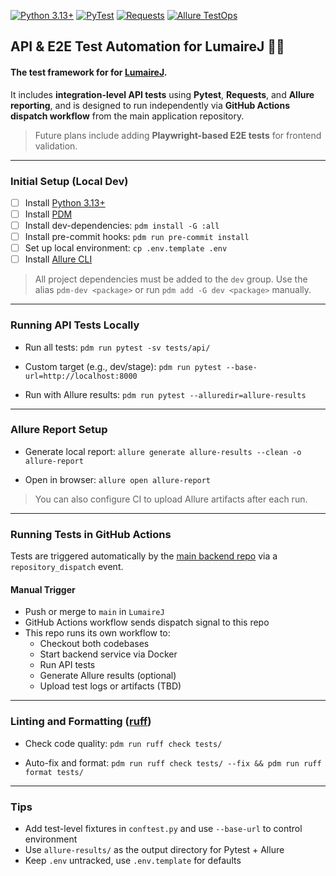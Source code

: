 [![Python 3.13+](https://img.shields.io/badge/Python-3.13+-black.svg)](https://www.python.org/)
[![PyTest](https://img.shields.io/badge/PyTest-blue?logo=pytest)](https://pytest.org/)
[![Requests](https://img.shields.io/badge/Requests-grey?logo=python)](https://requests.readthedocs.io/)
[![Allure TestOps](https://img.shields.io/badge/Allure-blueviolet?logo=allure)](https://docs.qameta.io/allure-testops/)

## API & E2E Test Automation for LumaireJ 🖤✨

#### The test framework for for [LumaireJ](https://github.com/darliaro/LumaireJ).

It includes **integration-level API tests** using **Pytest**, **Requests**, and **Allure reporting**,
and is designed to run independently via **GitHub Actions dispatch workflow** from the main application repository.

> Future plans include adding **Playwright-based E2E tests** for frontend validation.

---

### Initial Setup (Local Dev)

- [ ] Install [Python 3.13+](https://www.python.org/downloads/)
- [ ] Install [PDM](https://pdm-project.org/latest/#recommended-installation-method)
- [ ] Install dev-dependencies:
`pdm install -G :all`
- [ ] Install pre-commit hooks:
`pdm run pre-commit install`
- [ ] Set up local environment:
`cp .env.template .env`
- [ ] Install [Allure CLI](https://docs.qameta.io/allure/#_installing_a_commandline)

> All project dependencies must be added to the `dev` group. Use the alias `pdm-dev <package>` or run `pdm add -G dev <package>` manually.

---

### Running API Tests Locally

- Run all tests:
  `pdm run pytest -sv tests/api/`

- Custom target (e.g., dev/stage):
  `pdm run pytest --base-url=http://localhost:8000`

- Run with Allure results:
  `pdm run pytest --alluredir=allure-results`

---

### Allure Report Setup

- Generate local report:
  `allure generate allure-results --clean -o allure-report`

- Open in browser:
  `allure open allure-report`

> You can also configure CI to upload Allure artifacts after each run.

---

### Running Tests in GitHub Actions

Tests are triggered automatically by the [main backend repo](https://github.com/darliaro/LumaireJ) via a `repository_dispatch` event.

#### Manual Trigger
- Push or merge to `main` in `LumaireJ`
- GitHub Actions workflow sends dispatch signal to this repo
- This repo runs its own workflow to:
  - Checkout both codebases
  - Start backend service via Docker
  - Run API tests
  - Generate Allure results (optional)
  - Upload test logs or artifacts (TBD)

---

### Linting and Formatting ([ruff](https://github.com/astral-sh/ruff))

- Check code quality:
  `pdm run ruff check tests/`

- Auto-fix and format:
  `pdm run ruff check tests/ --fix && pdm run ruff format tests/`

---

### Tips

- Add test-level fixtures in `conftest.py` and use `--base-url` to control environment
- Use `allure-results/` as the output directory for Pytest + Allure
- Keep `.env` untracked, use `.env.template` for defaults
